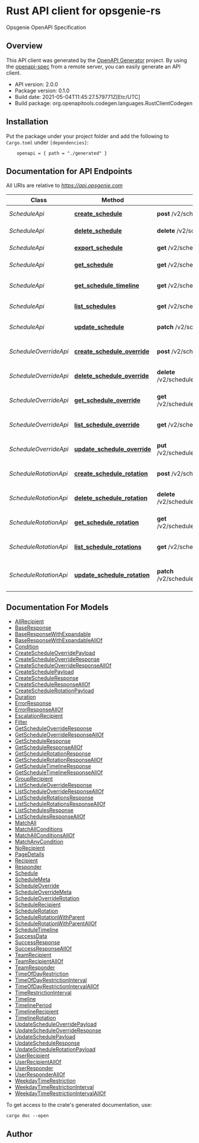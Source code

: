 # Rust API client for opsgenie-rs

Opsgenie OpenAPI Specification

## Overview

This API client was generated by the [OpenAPI Generator](https://openapi-generator.tech) project.  By using the [openapi-spec](https://openapis.org) from a remote server, you can easily generate an API client.

- API version: 2.0.0
- Package version: 0.1.0
- Build date: 2021-05-04T11:45:27.579771Z[Etc/UTC]
- Build package: org.openapitools.codegen.languages.RustClientCodegen

## Installation

Put the package under your project folder and add the following to `Cargo.toml` under `[dependencies]`:

```
    openapi = { path = "./generated" }
```

## Documentation for API Endpoints

All URIs are relative to *https://api.opsgenie.com*

Class | Method | HTTP request | Description
------------ | ------------- | ------------- | -------------
*ScheduleApi* | [**create_schedule**](docs/ScheduleApi.md#create_schedule) | **post** /v2/schedules | Create Schedule
*ScheduleApi* | [**delete_schedule**](docs/ScheduleApi.md#delete_schedule) | **delete** /v2/schedules/{identifier} | Delete Schedule
*ScheduleApi* | [**export_schedule**](docs/ScheduleApi.md#export_schedule) | **get** /v2/schedules/{identifier}.ics | Export Schedule
*ScheduleApi* | [**get_schedule**](docs/ScheduleApi.md#get_schedule) | **get** /v2/schedules/{identifier} | Get Schedule
*ScheduleApi* | [**get_schedule_timeline**](docs/ScheduleApi.md#get_schedule_timeline) | **get** /v2/schedules/{identifier}/timeline | Get Schedule Timeline
*ScheduleApi* | [**list_schedules**](docs/ScheduleApi.md#list_schedules) | **get** /v2/schedules | List Schedules
*ScheduleApi* | [**update_schedule**](docs/ScheduleApi.md#update_schedule) | **patch** /v2/schedules/{identifier} | Update Schedule (Partial)
*ScheduleOverrideApi* | [**create_schedule_override**](docs/ScheduleOverrideApi.md#create_schedule_override) | **post** /v2/schedules/{identifier}/overrides | Create Schedule Override
*ScheduleOverrideApi* | [**delete_schedule_override**](docs/ScheduleOverrideApi.md#delete_schedule_override) | **delete** /v2/schedules/{identifier}/overrides/{alias} | Delete Schedule Override
*ScheduleOverrideApi* | [**get_schedule_override**](docs/ScheduleOverrideApi.md#get_schedule_override) | **get** /v2/schedules/{identifier}/overrides/{alias} | Get Schedule Override
*ScheduleOverrideApi* | [**list_schedule_override**](docs/ScheduleOverrideApi.md#list_schedule_override) | **get** /v2/schedules/{identifier}/overrides | List Schedule Overrides
*ScheduleOverrideApi* | [**update_schedule_override**](docs/ScheduleOverrideApi.md#update_schedule_override) | **put** /v2/schedules/{identifier}/overrides/{alias} | Update Schedule Override
*ScheduleRotationApi* | [**create_schedule_rotation**](docs/ScheduleRotationApi.md#create_schedule_rotation) | **post** /v2/schedules/{identifier}/rotations | Create Schedule Rotation
*ScheduleRotationApi* | [**delete_schedule_rotation**](docs/ScheduleRotationApi.md#delete_schedule_rotation) | **delete** /v2/schedules/{identifier}/rotations/{id} | Delete Schedule Rotation
*ScheduleRotationApi* | [**get_schedule_rotation**](docs/ScheduleRotationApi.md#get_schedule_rotation) | **get** /v2/schedules/{identifier}/rotations/{id} | Get Schedule Rotation
*ScheduleRotationApi* | [**list_schedule_rotations**](docs/ScheduleRotationApi.md#list_schedule_rotations) | **get** /v2/schedules/{identifier}/rotations | List Schedule Rotations
*ScheduleRotationApi* | [**update_schedule_rotation**](docs/ScheduleRotationApi.md#update_schedule_rotation) | **patch** /v2/schedules/{identifier}/rotations/{id} | Update Schedule Rotation (Partial)


## Documentation For Models

 - [AllRecipient](docs/AllRecipient.md)
 - [BaseResponse](docs/BaseResponse.md)
 - [BaseResponseWithExpandable](docs/BaseResponseWithExpandable.md)
 - [BaseResponseWithExpandableAllOf](docs/BaseResponseWithExpandableAllOf.md)
 - [Condition](docs/Condition.md)
 - [CreateScheduleOverridePayload](docs/CreateScheduleOverridePayload.md)
 - [CreateScheduleOverrideResponse](docs/CreateScheduleOverrideResponse.md)
 - [CreateScheduleOverrideResponseAllOf](docs/CreateScheduleOverrideResponseAllOf.md)
 - [CreateSchedulePayload](docs/CreateSchedulePayload.md)
 - [CreateScheduleResponse](docs/CreateScheduleResponse.md)
 - [CreateScheduleResponseAllOf](docs/CreateScheduleResponseAllOf.md)
 - [CreateScheduleRotationPayload](docs/CreateScheduleRotationPayload.md)
 - [Duration](docs/Duration.md)
 - [ErrorResponse](docs/ErrorResponse.md)
 - [ErrorResponseAllOf](docs/ErrorResponseAllOf.md)
 - [EscalationRecipient](docs/EscalationRecipient.md)
 - [Filter](docs/Filter.md)
 - [GetScheduleOverrideResponse](docs/GetScheduleOverrideResponse.md)
 - [GetScheduleOverrideResponseAllOf](docs/GetScheduleOverrideResponseAllOf.md)
 - [GetScheduleResponse](docs/GetScheduleResponse.md)
 - [GetScheduleResponseAllOf](docs/GetScheduleResponseAllOf.md)
 - [GetScheduleRotationResponse](docs/GetScheduleRotationResponse.md)
 - [GetScheduleRotationResponseAllOf](docs/GetScheduleRotationResponseAllOf.md)
 - [GetScheduleTimelineResponse](docs/GetScheduleTimelineResponse.md)
 - [GetScheduleTimelineResponseAllOf](docs/GetScheduleTimelineResponseAllOf.md)
 - [GroupRecipient](docs/GroupRecipient.md)
 - [ListScheduleOverrideResponse](docs/ListScheduleOverrideResponse.md)
 - [ListScheduleOverrideResponseAllOf](docs/ListScheduleOverrideResponseAllOf.md)
 - [ListScheduleRotationsResponse](docs/ListScheduleRotationsResponse.md)
 - [ListScheduleRotationsResponseAllOf](docs/ListScheduleRotationsResponseAllOf.md)
 - [ListSchedulesResponse](docs/ListSchedulesResponse.md)
 - [ListSchedulesResponseAllOf](docs/ListSchedulesResponseAllOf.md)
 - [MatchAll](docs/MatchAll.md)
 - [MatchAllConditions](docs/MatchAllConditions.md)
 - [MatchAllConditionsAllOf](docs/MatchAllConditionsAllOf.md)
 - [MatchAnyCondition](docs/MatchAnyCondition.md)
 - [NoRecipient](docs/NoRecipient.md)
 - [PageDetails](docs/PageDetails.md)
 - [Recipient](docs/Recipient.md)
 - [Responder](docs/Responder.md)
 - [Schedule](docs/Schedule.md)
 - [ScheduleMeta](docs/ScheduleMeta.md)
 - [ScheduleOverride](docs/ScheduleOverride.md)
 - [ScheduleOverrideMeta](docs/ScheduleOverrideMeta.md)
 - [ScheduleOverrideRotation](docs/ScheduleOverrideRotation.md)
 - [ScheduleRecipient](docs/ScheduleRecipient.md)
 - [ScheduleRotation](docs/ScheduleRotation.md)
 - [ScheduleRotationWithParent](docs/ScheduleRotationWithParent.md)
 - [ScheduleRotationWithParentAllOf](docs/ScheduleRotationWithParentAllOf.md)
 - [ScheduleTimeline](docs/ScheduleTimeline.md)
 - [SuccessData](docs/SuccessData.md)
 - [SuccessResponse](docs/SuccessResponse.md)
 - [SuccessResponseAllOf](docs/SuccessResponseAllOf.md)
 - [TeamRecipient](docs/TeamRecipient.md)
 - [TeamRecipientAllOf](docs/TeamRecipientAllOf.md)
 - [TeamResponder](docs/TeamResponder.md)
 - [TimeOfDayRestriction](docs/TimeOfDayRestriction.md)
 - [TimeOfDayRestrictionInterval](docs/TimeOfDayRestrictionInterval.md)
 - [TimeOfDayRestrictionIntervalAllOf](docs/TimeOfDayRestrictionIntervalAllOf.md)
 - [TimeRestrictionInterval](docs/TimeRestrictionInterval.md)
 - [Timeline](docs/Timeline.md)
 - [TimelinePeriod](docs/TimelinePeriod.md)
 - [TimelineRecipient](docs/TimelineRecipient.md)
 - [TimelineRotation](docs/TimelineRotation.md)
 - [UpdateScheduleOverridePayload](docs/UpdateScheduleOverridePayload.md)
 - [UpdateScheduleOverrideResponse](docs/UpdateScheduleOverrideResponse.md)
 - [UpdateSchedulePayload](docs/UpdateSchedulePayload.md)
 - [UpdateScheduleResponse](docs/UpdateScheduleResponse.md)
 - [UpdateScheduleRotationPayload](docs/UpdateScheduleRotationPayload.md)
 - [UserRecipient](docs/UserRecipient.md)
 - [UserRecipientAllOf](docs/UserRecipientAllOf.md)
 - [UserResponder](docs/UserResponder.md)
 - [UserResponderAllOf](docs/UserResponderAllOf.md)
 - [WeekdayTimeRestriction](docs/WeekdayTimeRestriction.md)
 - [WeekdayTimeRestrictionInterval](docs/WeekdayTimeRestrictionInterval.md)
 - [WeekdayTimeRestrictionIntervalAllOf](docs/WeekdayTimeRestrictionIntervalAllOf.md)


To get access to the crate's generated documentation, use:

```
cargo doc --open
```

## Author



